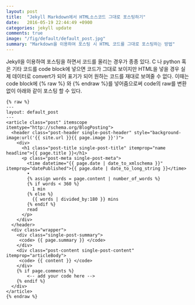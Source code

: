 ```yaml
---
layout: post
title:  "Jekyll Markdown에서 HTML소스코드 그대로 포스팅하기"
date:   2016-05-19 22:44:49 +0900
categories: jekyll update
comments: true
image: "/fig/default/default_post.jpg"
summary: "Markdown을 이용하여 포스팅 시 HTML 코드를 그대로 포스팅하는 방법"
---
```


Jekyll을 이용하여 포스팅을 하면서 코드를 올리는 경우가 종종 있다. C 나 python 혹은 기타 코드를 code block에 넣으면 코드가 그대로 보이지만 HTML을 넣을 경우 실제 데이터로 convert가 되어 표기가 되어 원하는 코드를 재대로 보여줄 수 없다. 이때는 code block에 {% raw %} 와 {% endraw %}를 넣어줌으로써 code의 raw를 변환없이 아래와 같이 포스팅 할 수 있다. 

```
{% raw %}
---
layout: default_post
---
<article class="post" itemscope itemtype="http://schema.org/BlogPosting">
  <header class="post-header single-post-header" style="background-image:url('{{ site.url }}{{ page.image }}')">
    <div>
      <h1 class="post-title single-post-title" itemprop="name headline">{{ page.title }}</h1>
      <p class="post-meta single-post-meta">
        <time datetime="{{ page.date | date_to_xmlschema }}" itemprop="datePublished">{{ page.date | date_to_long_string }}</time>
        •
        {% assign words = page.content | number_of_words %}
        {% if words < 360 %}
          1 min
        {% else %}
          {{ words | divided_by:180 }} mins
        {% endif %}
        read
      </p>
    </div>
  </header>
  <div class="wrapper">
    <div class="single-post-summary">
     <code> {{ page.summary }} </code>
    </div>
    <div class="post-content single-post-content" itemprop="articleBody">
     <code> {{ content }} </code>
    </div>
    {% if page.comments %}
        <-- add your code here -->
    {% endif %}
  </div>
</article>
{% endraw %}

```

